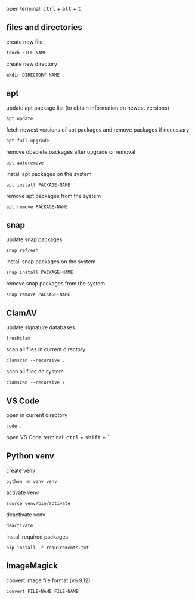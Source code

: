 open terminal: <kbd>ctrl</kbd> + <kbd>alt</kbd> + <kbd>t</kbd>
## files and directories
create new file
```shell
touch FILE-NAME
```
create new directory
```shell
mkdir DIRECTORY-NAME
```
## apt
update apt package list (to obtain information on newest versions)
```shell
apt update
```
fetch newest versions of apt packages and remove packages if necessary
```shell
apt full-upgrade
```
remove obsolete packages after upgrade or removal
```shell
apt autoremove
```
install apt packages on the system
```shell
apt install PACKAGE-NAME
```
remove apt packages from the system
```shell
apt remove PACKAGE-NAME
```
## snap
update snap packages
```shell
snap refresh
```
install snap packages on the system
```shell
snap install PACKAGE-NAME
```
remove snap packages from the system
```shell
snap remove PACKAGE-NAME
```
## ClamAV
update signature databases
```shell
freshclam
```
scan all files in current directory
```shell
clamscan --recursive .
```
scan all files on system
```shell
clamscan --recursive /
```
## VS Code
open in current directory
```shell
code .
```
open VS Code terminal: <kbd>ctrl</kbd> + <kbd>shift</kbd> + <kbd>`</kbd>
## Python venv
create venv
```shell
python -m venv venv
```
activate venv
```shell
source venv/bin/activate
```
deactivate venv
```shell
deactivate
```
install required packages
```shell
pip install -r requirements.txt
```
## ImageMagick
convert image file format (v6.9.12)
```shell
convert FILE-NAME FILE-NAME
```